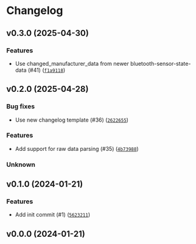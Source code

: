 # Changelog

## v0.3.0 (2025-04-30)

### Features


- Use changed_manufacturer_data from newer bluetooth-sensor-state-data (#41) ([`f1a9118`](https://github.com/Bluetooth-Devices/leaone-ble/commit/f1a9118760e1308b19848f7e848a3958d3485f71))


## v0.2.0 (2025-04-28)

### Bug fixes


- Use new changelog template (#36) ([`2622655`](https://github.com/Bluetooth-Devices/leaone-ble/commit/26226554c9d90be93d0b4889dbd06d03524b3dbc))


### Features


- Add support for raw data parsing (#35) ([`4b73988`](https://github.com/Bluetooth-Devices/leaone-ble/commit/4b73988422a193bb70fbf2bf1a75d6cf2e64bf87))


### Unknown



## v0.1.0 (2024-01-21)

### Features


- Add init commit (#1) ([`5623211`](https://github.com/Bluetooth-Devices/leaone-ble/commit/5623211794e8004529f4eeeadba5ef076371c1cf))


## v0.0.0 (2024-01-21)

